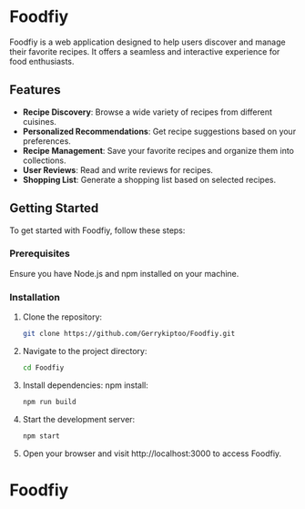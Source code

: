 # Foodfiy

Foodfiy is a web application designed to help users discover and manage their favorite recipes. It offers a seamless and interactive experience for food enthusiasts.

## Features

- **Recipe Discovery**: Browse a wide variety of recipes from different cuisines.
- **Personalized Recommendations**: Get recipe suggestions based on your preferences.
- **Recipe Management**: Save your favorite recipes and organize them into collections.
- **User Reviews**: Read and write reviews for recipes.
- **Shopping List**: Generate a shopping list based on selected recipes.

## Getting Started

To get started with Foodfiy, follow these steps:

### Prerequisites

Ensure you have Node.js and npm installed on your machine.

### Installation

1. Clone the repository:
   ```bash
   git clone https://github.com/Gerrykiptoo/Foodfiy.git
   ```
2. Navigate to the project directory:
   ```bash
   cd Foodfiy
3. Install dependencies:
   npm install:
    ``` bash
   npm run build
4. Start the development server:
   ```bash
   npm start
5. Open your browser and visit http://localhost:3000 to access Foodfiy.

# Foodfiy